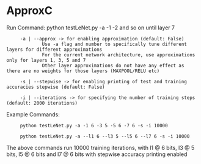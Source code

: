 # ApproxC

Run Command: python testLeNet.py -a -1 <layer1 bits> -2 <layer2 bits> and so on until layer 7

         -a | --approx -> for enabling approximation (default: False)
                 Use -a flag and number to specifically tune different layers for different approximations
                 For the current network architecture, use approximations only for layers 1, 3, 5 and 7
                 Other layer approximations do not have any effect as there are no weights for those layers (MAXPOOL/RELU etc)

         -s | --stepwise -> for enabling printing of test and training accuracies stepwise (default: False)

         -i | --iterations -> for specifying the number of training steps (default: 2000 iterations)

 Example Commands:
 
 
         python testLeNet.py -a -1 6 -3 5 -5 6 -7 6 -s -i 10000
         
         python testLeNet.py -a --l1 6 --l3 5 --l5 6 --l7 6 -s -i 10000
         
The above commands run 10000 training iterations, with l1 @ 6 bits, l3 @ 5 bits, l5 @ 6 bits and l7 @ 6 bits with stepwise accuracy printing enabled

